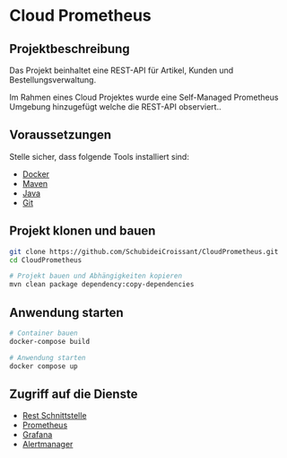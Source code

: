 # Cloud Prometheus
## Projektbeschreibung
Das Projekt beinhaltet eine REST-API für Artikel, Kunden und Bestellungsverwaltung.

Im Rahmen eines Cloud Projektes wurde eine Self-Managed Prometheus Umgebung hinzugefügt welche die REST-API observiert..

## Voraussetzungen
Stelle sicher, dass folgende Tools installiert sind:

- [Docker](https://www.docker.com/)
- [Maven](https://maven.apache.org/)
- [Java](https://adoptium.net/)
- [Git](https://git-scm.com/)

## Projekt klonen und bauen

```bash
git clone https://github.com/SchubideiCroissant/CloudPrometheus.git
cd CloudPrometheus

# Projekt bauen und Abhängigkeiten kopieren
mvn clean package dependency:copy-dependencies
```

## Anwendung starten

```bash
# Container bauen
docker-compose build

# Anwendung starten
docker compose up
```

## Zugriff auf die Dienste

- [Rest Schnittstelle](http://localhost:8080/rest/artikel/)
- [Prometheus](http://localhost:9090/) 
- [Grafana](http://localhost:3000/)
- [Alertmanager](http://localhost:9093/)
